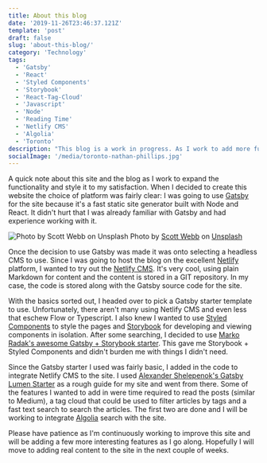 ```yaml
---
title: About this blog
date: '2019-11-26T23:46:37.121Z'
template: 'post'
draft: false
slug: 'about-this-blog/'
category: 'Technology'
tags:
  - 'Gatsby'
  - 'React'
  - 'Styled Components'
  - 'Storybook'
  - 'React-Tag-Cloud'
  - 'Javascript'
  - 'Node'
  - 'Reading Time'
  - 'Netlify CMS'
  - 'Algolia'
  - 'Toronto'
description: "This blog is a work in progress. As I work to add more functionality to the blog and the site in general, I will transition into producing real content. Once I've thoroughly tested the functionality I will publish the code as a Gatsby starter template."
socialImage: '/media/toronto-nathan-phillips.jpg'
---
```


A quick note about this site and the blog as I work to expand the functionality and style it to my satisfaction. When I decided to create this website the choice of platform was fairly clear: I was going to use [Gatsby](https://www.gatsbyjs.org/) for the site because it's a fast static site generator built with Node and React. It didn't hurt that I was already familiar with Gatsby and had experience working with it.

![Photo by Scott Webb on Unsplash](/media/toronto-nathan-phillips.jpg)
Photo by [Scott Webb](https://unsplash.com/@scottwebb) on [Unsplash](https://unsplash.com)

Once the decision to use Gatsby was made it was onto selecting a headless CMS to use. Since I was going to host the blog on the excellent [Netlify](https://www.netlify.com/) platform, I wanted to try out the [Netlify CMS](https://www.netlifycms.org/). It's very cool, using plain Markdown for content and the content is stored in a GIT repository. In my case, the code is stored along with the Gatsby source code for the site.

With the basics sorted out, I headed over to pick a Gatsby starter template to use. Unfortunately, there aren't many using Netlify CMS and even less that eschew Flow or Typescript. I also knew I wanted to use [Styled Components](https://www.styled-components.com/) to style the pages and [Storybook](https://storybook.js.org/) for developing and viewing components in isolation. After some searching, I decided to use [Marko Radak's awesome Gatsby + Storybook starter](https://github.com/markoradak/gatsby-starter-storybook). This gave me Storybook + Styled Components and didn't burden me with things I didn't need.

Since the Gatsby starter I used was fairly basic, I added in the code to integrate Netlify CMS to the site. I used [Alexander Shelepenok's Gatsby Lumen Starter](https://github.com/alxshelepenok/gatsby-starter-lumen) as a rough guide for my site and went from there. Some of the features I wanted to add in were time required to read the posts (similar to Medium), a tag cloud that could be used to filter articles by tags and a fast text search to search the articles. The first two are done and I will be working to integrate [Algolia](https://www.algolia.com) search with the site.

Please have patience as I'm continuously working to improve this site and will be adding a few more interesting features as I go along. Hopefully I will move to adding real content to the site in the next couple of weeks.
